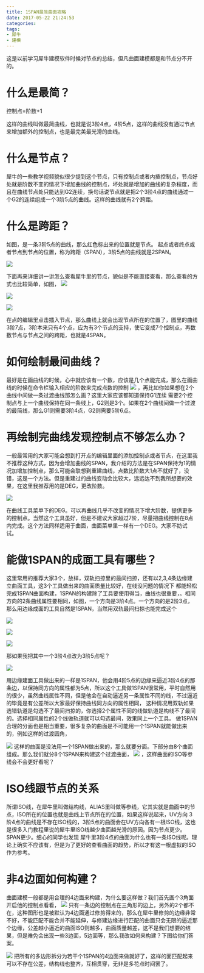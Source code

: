 ```yaml
---
title: 1SPAN最简曲面攻略
date: 2017-05-22 21:24:53
categories: 
tags: 
- 犀牛
- 建模
---
```


这是以前学习犀牛建模软件时候对节点的总结，但凡曲面建模都是和节点分不开的。

# 什么是最简？

控制点=阶数+1

这样的曲线叫做最简曲线，也就是说3阶4点，4阶5点，这样的曲线没有通过节点来增加额外的控制点，也是最完美最光滑的曲线。

# 什么是节点？

犀牛的一些教学视频貌似很少提到这个节点，只有控制点或者内插控制点，节点好处就是阶数不变的情况下增加曲线的控制点，坏处就是增加的曲线的复杂程度，而且在曲线节点处只能达到G2连续，换句话说节点就是把2个3阶4点的曲线通过一个G2的连续组成一个3阶5点的曲线。这样的曲线就有2个跨距。
<!--more-->
# 什么是跨距？

如图，是一条3阶5点的曲线，那么红色标出来的位置就是节点。 起点或者终点或者节点到节点的位置，称为跨距（SPAN），3阶5点的曲线就是2SPAN。

![](1SPAN最简曲面攻略/2017-05-22-21-29-14.png)

下面再来详细讲一讲怎么查看犀牛里的节点，貌似是不能直接查看，那么查看的方式也比较简单，如图，
![](1SPAN最简曲面攻略/2017-05-22-21-30-29.png)

![](1SPAN最简曲面攻略/2017-05-22-21-31-12.png)

![](1SPAN最简曲面攻略/2017-05-22-21-31-41.png)

在点的编辑里点击插入节点，那么曲线上就会出现节点所在的位置了，图里的曲线3阶7点，3阶本来只有4个点，应为有3个节点的支持，使它变成7个控制点，再数数节点与节点之间的跨距，也就是4SPAN。

# 如何绘制最间曲线？

最好是在画曲线的时候，心中就应该有一个数，应该是几个点能完成，那么在画曲线的时候在命令栏输入相应的阶数来完成点数的控制
![](1SPAN最简曲面攻略/2017-05-22-21-32-47.png)
，再比如你如果想在2个曲线中间做一条过渡曲线那怎么画？这里大家应该都知道保持G1连续 需要2个控制点与上一个曲线保持在同一条线上，G2则是3个。如果在2个曲线间做一个过渡的最简线，那么G1则需要3阶4点，G2则需要5阶6点。

# 再绘制完曲线发现控制点不够怎么办？
一般最常用的大家可能会想到打开点的编辑里面的添加控制点或者节点，在这里我不推荐这种方式，因为会增加曲线的SPAN，我介绍的方法是在SPAN保持为1的情况加增加控制点，那么可能会联想到重建曲线，点数比阶数大1点不就好了，没错，这是一个方法。但是重建过的曲线变动会比较大，远远达不到我所想要的效果，在这里我推荐用的是DEG，更改阶数。

![](1SPAN最简曲面攻略/2017-05-22-21-33-38.png)

在曲线工具菜单下的DEG。可以再曲线几乎不改变的情况下增大阶数，提供更多的控制点。当然这个工具虽好，但是不建议大家超过7阶，尽量把曲线控制在8点内完成。这个方法同样适用于曲面，曲面菜单里一样有一个DEG。大家不妨试试。

# 能做1SPAN的成面工具有哪些？

这里常用的推荐大家3个，放样，双轨扫掠里的最间扫掠，还有以2,3,4条边缘建立曲面工具，这3个工具做出来的曲面质量比较好，在线没问题的情况下 都能轻松完成1SPAN曲面构建，1SPAN的构建除了工具要使用得当，曲线也很重要，。相同方向的2条曲线属性要相同，如图，一个方向是3阶4点。一个方向的是2阶3点，那么用边缘成面的工具自然是1SPAN，当然用双轨最间扫掠也能完成这个

![](1SPAN最简曲面攻略/2017-05-22-21-34-27.png)

![](1SPAN最简曲面攻略/2017-05-22-21-34-42.png)

![](1SPAN最简曲面攻略/2017-05-22-21-34-50.png)

那如果我把其中一个3阶4点改为3阶5点呢？

![](1SPAN最简曲面攻略/2017-05-22-21-35-11.png)

用边缘建面工具做出来的一样是1SPAN，他会用4阶5点的边缘来逼近3阶4点的那条边，以保持同方向的属性都为5点，所以这个工具做1SPAN很常用，平时自然用的很少，虽然曲线属性不同，但是他会在自动逼近另一条属性不同的线，不过逼近的毕竟是有公差所以大家最好保持曲线同方向的属性相同， 这种情况用双轨如果选错轨道是勾选不了最间扫掠的，你选择2个属性不同的线做轨道是构线不了最间的。选择相同属性的2个线做轨道就可以勾选最间，效果同上一个工具。
做1SPAN合理的分面也是相当重要，很多复杂的曲面是不可能用一个1SPAN就能做出来的，例如这样的过渡圆角，

![](1SPAN最简曲面攻略/2017-05-22-21-35-41.png)
这样的曲面是没法用一个1SPAN做出来的，那么就要分面。下部分由8个曲面组成。那么我们就分8个1SPAN来构建这个过渡曲面，
![](1SPAN最简曲面攻略/2017-05-22-21-36-03.png)
，这样曲面的ISO等参线会不会更好看呢？

# ISO线跟节点的关系

所谓ISO线，在犀牛里叫做结构线，ALIAS里叫做等参线，它其实就是曲面中的节点，ISO所在的位置也就是曲线上节点所在的位置，如果这样说起来，UV方向 3阶4点的曲线是不存在ISO线的，3阶5点的曲面会在UV方向各有一根ISO线，这也是很多入门教程里说的犀牛里ISO线越少曲面越光滑的原因。因为节点更少。SPAN更少。细心的同学也发现 犀牛里3阶4点的曲面为什么也有一条ISO线呢。理论上确实不应该有，但是为了更好的查看曲面的趋势，所以才有这一根虚拟的ISO作为参考。

# 非4边面如何构建？

曲面建模一般都是用合理的4边面来构建，为什么要这样做？我们首先画个3角面 开启他的控制点看看，
![](1SPAN最简曲面攻略/2017-05-22-21-36-47.png) 
只有一条边的控制点在三角形的边上，另外的2个都不在，这种图形也是被默认为4边面通过修剪得来的，那么在犀牛里修剪的边缘非常不好，不能匹配不能合并不能延伸，与修建边缘进行匹配的曲面只会无限的逼近那个边缘，公差越小逼近的曲面ISO则越多，曲面质量越差，这不是我们想要的结果，但是难免会出现一些3边面，5边面等，那么我改如何来构建？下图给你们答案。 

![](1SPAN最简曲面攻略/2017-05-22-21-37-06.png)
把所有的多边形拆分为若干个1SPAN的4边面来做就好了，这样的面匹配起来可以不存在公差，结构线也整齐，互相贯穿，无非是多花点时间罢了。